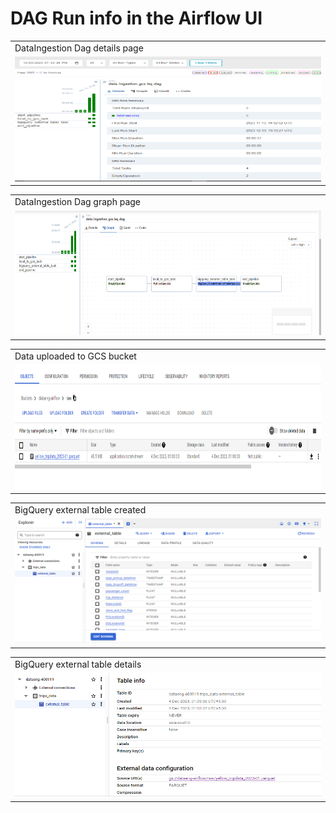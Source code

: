 # DAG Run info in the Airflow UI

<table>
  <tr>
    <td>DataIngestion Dag details page</td>
  </tr>
  <tr>
    <td><img src="/dags/images/dag_run_details.png" title="DAG Run Details" width="600" height="200"/></td>
  </tr>
 </table>

<table>
  <tr>
    <td>DataIngestion Dag graph page</td>
  </tr>
  <tr>
    <td> <img src="/dags/images/dag_run_graph.png" title="DAG Run Graph" width="600" height="200"/> </td>
  </tr>
 </table>

 <table>
  <tr>
    <td>Data uploaded to GCS bucket</td>
  </tr>
  <tr>
    <td> <img src="/dags/images/gcs_bucket_details.png" title="GCS Bucket Details" width="600" height="200"/> </td>
  </tr>
 </table>

 <table>
  <tr>
    <td>BigQuery external table created</td>
  </tr>
  <tr>
    <td> <img src="/dags/images/bq_et_schema.png" title="BigQuery External Table Schema" width="600" height="200"/> </td>
  </tr>
 </table>

 <table>
  <tr>
    <td>BigQuery external table details</td>
  </tr>
  <tr>
    <td> <img src="/dags/images/bq_et_details.png" title="BigQuery External Table Details" width="600" height="200"/> </td>
  </tr>
 </table>
